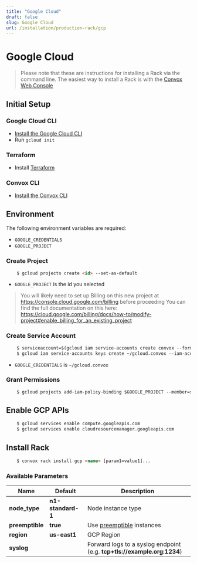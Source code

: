 ```yaml
---
title: "Google Cloud"
draft: false
slug: Google Cloud
url: /installation/production-rack/gcp
---
```

# Google Cloud
> Please note that these are instructions for installing a Rack via the command line. The easiest way to install a Rack is with the [Convox Web Console](https://console.convox.com)

## Initial Setup

### Google Cloud CLI

- [Install the Google Cloud CLI](https://cloud.google.com/sdk/docs/#install_the_latest_cloud_tools_version_cloudsdk_current_version)
- Run `gcloud init`

### Terraform

- Install [Terraform](https://learn.hashicorp.com/terraform/getting-started/install.html)

### Convox CLI

- [Install the Convox CLI](/installation/cli)

## Environment

The following environment variables are required:

- `GOOGLE_CREDENTIALS`
- `GOOGLE_PROJECT`

### Create Project
```html
    $ gcloud projects create <id> --set-as-default
```
- `GOOGLE_PROJECT` is the id you selected

> You will likely need to set up Billing on this new project at https://console.cloud.google.com/billing before proceeding
> You can find the full documentation on this here: https://cloud.google.com/billing/docs/how-to/modify-project#enable_billing_for_an_existing_project

### Create Service Account
```html
    $ serviceaccount=$(gcloud iam service-accounts create convox --format="value(email)")
    $ gcloud iam service-accounts keys create ~/gcloud.convox --iam-account=${serviceaccount}
```
- `GOOGLE_CREDENTIALS` is `~/gcloud.convox`
 
### Grant Permissions
```html
    $ gcloud projects add-iam-policy-binding $GOOGLE_PROJECT --member=serviceAccount:${serviceaccount} --role=roles/owner
```
## Enable GCP APIs
```html
    $ gcloud services enable compute.googleapis.com
    $ gcloud services enable cloudresourcemanager.googleapis.com
```
## Install Rack
```html
    $ convox rack install gcp <name> [param1=value1]...
```
### Available Parameters

| Name          | Default         | Description                                                                              |
| ------------- | --------------- | ---------------------------------------------------------------------------------------- |
| **node_type**   | **n1-standard-1** | Node instance type                                                                       |
| **preemptible** | **true**          | Use [preemptible](https://cloud.google.com/compute/docs/instances/preemptible) instances |
| **region**      | **us-east1**      | GCP Region                                                                               |
| **syslog**      |                 | Forward logs to a syslog endpoint (e.g. **tcp+tls://example.org:1234**)                    |
